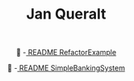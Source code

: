 <div align="center">

# Jan Queralt

&nbsp;

📜 -[ README RefactorExample](https://github.com/jaanque/Practica-RA3-RA4/blob/main/RA3-RA4/RefactorExample/README.md)

📜 -[ README SimpleBankingSystem](https://github.com/jaanque/Practica-RA3-RA4/blob/main/RA3-RA4/SimpleBankingSystem/README.md)

</div>
